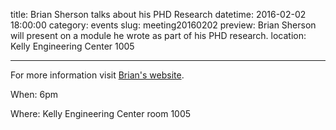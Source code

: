 title: Brian Sherson talks about his PHD Research
datetime: 2016-02-02 18:00:00
category: events
slug: meeting20160202
preview: Brian Sherson will present on a module he wrote as part of his PHD research.
location: Kelly Engineering Center 1005

---

For more information visit [Brian's website](http://shersonb.net/).

When: 6pm

Where: Kelly Engineering Center room 1005
